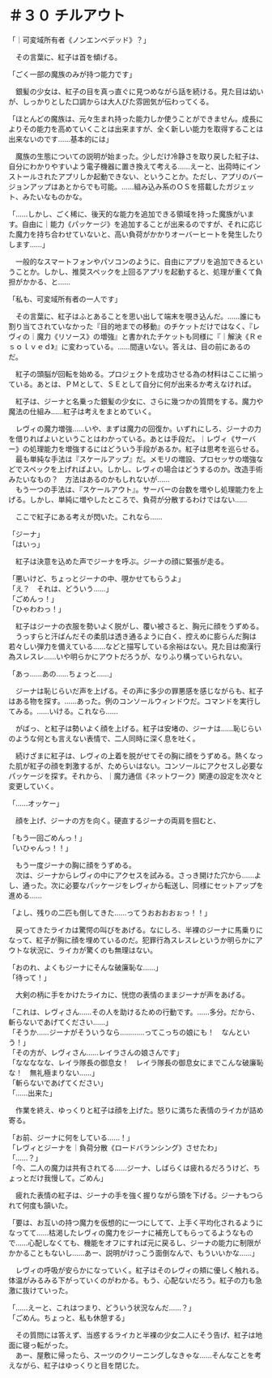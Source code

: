 # ＃３０ チルアウト

「｜可変域所有者《ノンエンベデッド》？」

　その言葉に、紅子は首を傾げる。

「ごく一部の魔族のみが持つ能力です」

　銀髪の少女は、紅子の目を真っ直ぐに見つめながら話を続ける。見た目は幼いが、しっかりとした口調からは大人びた雰囲気が伝わってくる。

「ほとんどの魔族は、元々生まれ持った能力しか使うことができません。成長によりその能力を高めていくことは出来ますが、全く新しい能力を取得することは出来ないのです……基本的には」

　魔族の生態についての説明が始まった。少しだけ冷静さを取り戻した紅子は、自分にわかりやすいよう電子機器に置き換えて考える……えーと、出荷時にインストールされたアプリしか起動できない、ということか。ただし、アプリのバージョンアップはあとからでも可能。……組み込み系のＯＳを搭載したガジェット、みたいなものかな。

「……しかし、ごく稀に、後天的な能力を追加できる領域を持った魔族がいます。自由に｜能力《パッケージ》を追加することが出来るのですが、それに応じた魔力を持ち合わせていないと、高い負荷がかかりオーバーヒートを発生したりします……」

　一般的なスマートフォンやパソコンのように、自由にアプリを追加できるということか。しかし、推奨スペックを上回るアプリを起動すると、処理が重くて負担がかかる、と……

「私も、可変域所有者の一人です」

　その言葉に、紅子はふとあることを思い出して端末を覗き込んだ。……誰にも割り当てされていなかった『目的地までの移動』のチケットだけではなく、『レヴィの｜魔力《リソース》の増強』と書かれたチケットも同様に『｜解決《Ｒｅｓｏｌｖｅｄ》』に変わっている。……間違いない。答えは、目の前にあるのだ。

　紅子の頭脳が回転を始める。プロジェクトを成功させる為の材料はここに揃っている。あとは、ＰＭとして、ＳＥとして自分に何が出来るか考えなければ。

　紅子は、ジーナと名乗った銀髪の少女に、さらに幾つかの質問をする。魔力や魔法の仕組み……紅子は考えをまとめていく。

　レヴィの魔力増強……いや、まずは魔力の回復か。いずれにしろ、ジーナの力を借りればよいということはわかっている。あとは手段だ。｜レヴィ《サーバー》の処理能力を増強するにはどういう手段があるか。紅子は思考を巡らせる。  
　最も単純な手法は『スケールアップ』だ。メモリの増設、プロセッサの増強などでスペックを上げればよい。しかし、レヴィの場合はどうするのか。改造手術みたいなもの？　方法はあるのかもしれないが……  
　もう一つの手法は、『スケールアウト』。サーバーの台数を増やし処理能力を上げる。しかし、単純に増やしたところで、負荷が分散するわけではない……

　ここで紅子にある考えが閃いた。これなら……

「ジーナ」  
「はいっ」

　紅子は決意を込めた声でジーナを呼ぶ。ジーナの顔に緊張が走る。

「悪いけど、ちょっとジーナの中、覗かせてもらうよ」  
「え？　それは、どういう……」  
「ごめんっ！」  
「ひゃわわっ！」

　紅子はジーナの衣服を勢いよく脱がし、覆い被さると、胸元に顔をうずめる。  
　うっすらと汗ばんだその柔肌は透き通るように白く、控えめに膨らんだ胸は若々しい弾力を備えている……などと描写している余裕はない。見た目は痴漢行為スレスレ……いや明らかにアウトだろうが、なりふり構っていられない。

「あっ……あの……ちょっと……」

　ジーナは恥じらいだ声を上げる。その声に多少の罪悪感を感じながらも、紅子はある物を探す。……あった。例のコンソールウィンドウだ。コマンドを実行してみる。……いける。これなら……

　がばっ、と紅子は勢いよく顔を上げる。紅子は安堵の、ジーナは……恥じらいのような何とも言えない表情で、二人同時に深く息を吐く。

　続けざまに紅子は、レヴィの上着を脱がせてその胸に顔をうずめる。熱くなった肌が紅子の顔を刺激するが、ためらいはない。コンソールにアクセスし必要なパッケージを探す。それから、｜魔力通信《ネットワーク》関連の設定を次々と変更していく。

「……オッケー」

　顔を上げ、ジーナの方を向く。硬直するジーナの両肩を掴むと、

「もう一回ごめんっ！」  
「いひゃんっ！！」

　もう一度ジーナの胸に顔をうずめる。  
　次は、ジーナからレヴィの中にアクセスを試みる。さっき開けた穴から……よし、通った。次に必要なパッケージをレヴィから転送し、同様にセットアップを進める……

「よし、残りの二匹も倒してきた……ってうおおおおぉっ！！」

　戻ってきたライカは驚愕の叫びをあげる。なにしろ、半裸のジーナに馬乗りになって、紅子が胸に顔を埋めているのだ。犯罪行為スレスレというか明らかにアウトな状況に、ライカが驚くのも無理はない。

「おのれ、よくもジーナにそんな破廉恥な……」  
「待って！」

　大剣の柄に手をかけたライカに、恍惚の表情のままジーナが声をあげる。

「これは、レヴィさん……その人を助けるための行動です。……多分。だから、斬らないであげてください……」  
「そうか……ジーナがそういうなら…………ってこっちの娘にも！　なんという！」  
「その方が、レヴィさん……レイラさんの娘さんです」  
「ななななな、レイラ隊長の御息女！　レイラ隊長の御息女にまでこんな破廉恥な！　無礼極まりない……」  
「斬らないであげてください」  
「……出来た」

　作業を終え、ゆっくりと紅子は顔を上げた。怒りに満ちた表情のライカが詰め寄る。

「お前、ジーナに何をしている……！」  
「レヴィとジーナを｜負荷分散《ロードバランシング》させたわ」  
「……？」  
「今、二人の魔力は共有されてる……ジーナ、しばらくは疲れるだろうけど、ちょっとだけ我慢して。ごめん」

　疲れた表情の紅子は、ジーナの手を強く握りながら頭を下げる。ジーナもつられて何度も頷いた。

「要は、お互いの持つ魔力を仮想的に一つにしてて、上手く平均化されるようになってて……枯渇したレヴィの魔力をジーナに補充してもらってるようなもので……心配しなくても、機能をオフにすれば元に戻るし、ジーナの能力に制限がかかることもないし……あー、説明がけっこう面倒なんで、もういいかな……」

　レヴィの呼吸が安らかになっていく。紅子はそのレヴィの頬に優しく触れる。体温がみるみる下がっていくのがわかる。もう、心配ないだろう。紅子の力も急激に抜けていった。

「……えーと、これはつまり、どういう状況なんだ……？」  
「ごめん。ちょっと、私も休憩する」

　その質問には答えず、当惑するライカと半裸の少女二人にそう告げ、紅子は地面に寝っ転がった。  
　あー、屋敷に帰ったら、スーツのクリーニングしなきゃな……そんなことを考えながら、紅子はゆっくりと目を閉じた。
